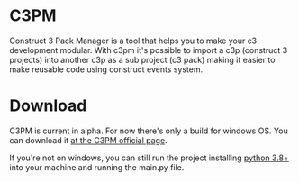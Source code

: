 # C3PM

Construct 3 Pack Manager is a tool that helps you to make your c3 development modular. With c3pm it's possible to import a c3p
(construct 3 projects) into another c3p as a sub project (c3 pack) making it easier to make reusable code using construct events system.

# Download

C3PM is current in alpha. For now there's only a build for windows OS. You can download it [at the C3PM official page](https://relixes.itch.io/construct-3-pack-manager).

If you're not on windows, you can still run the project installing [python 3.8+](https://www.python.org/downloads/release/python-380/) into your machine and running the main.py file.
